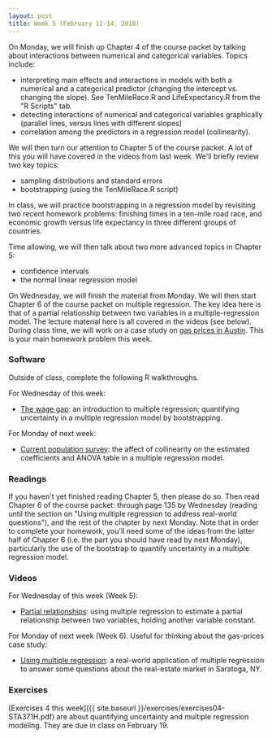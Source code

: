 ```yaml
---
layout: post
title: Week 5 (February 12-14, 2018)
---
```


On Monday, we will finish up Chapter 4 of the course packet by talking about interactions between numerical and categorical variables.  Topics include:  
- interpreting main effects and interactions in models with both a numerical and a categorical predictor (changing the intercept vs. changing the slope).  See TenMileRace.R and LifeExpectancy.R from the "R Scripts" tab.  
- detecting interactions of numerical and categorical variables graphically (parallel lines, versus lines with different slopes)   
- correlation among the predictors in a regression model (collinearity).  

We will then turn our attention to Chapter 5 of the course packet.  A lot of this you will have covered in the videos from last week.  We'll briefly review two key topics:   
- sampling distributions and standard errors  
- bootstrapping (using the TenMileRace.R script)     

In class, we will practice bootstrapping in a regression model by revisiting two recent homework problems: finishing times in a ten-mile road race, and economic growth versus life expectancy in three different groups of countries.  

Time allowing, we will then talk about two more advanced topics in Chapter 5:  
- confidence intervals  
- the normal linear regression model  

On Wednesday, we will finish the material from Monday.  We will then start Chapter 6 of the course packet on multiple regression.  The key idea here is that of a partial relationship between two variables in a multiple-regression model.  The lecture material here is all covered in the videos (see below).  During class time, we will work on a case study on [gas prices in Austin](https://github.com/jgscott/learnR/blob/master/cases/gasprices/gasprices.md).  This is your main homework problem this week.  


### Software

Outside of class, complete the following R walkthroughs.

For Wednesday of this week:   
- [The wage gap](https://github.com/jgscott/learnR/blob/master/salary/salary.md): an introduction to multiple regression; quantifying uncertainty in a multiple regression model by bootstrapping.    


For Monday of next week:  
- [Current population survey](https://github.com/jgscott/learnR/blob/master/cps/cps.md): the affect of collinearity on the estimated coefficients and ANOVA table in a multiple regression model.  



### Readings

If you haven't yet finished reading Chapter 5, then please do so.  Then read Chapter 6 of the course packet: through page 135 by Wednesday (reading until the section on "Using multiple regression to address real-world questions"), and the rest of the chapter by next Monday.  Note that in order to complete your homework, you'll need some of the ideas from the latter half of Chapter 6 (i.e. the part you should have read by next Monday), particularly the use of the bootstrap to quantify uncertainty in a multiple regression model.  

### Videos  

For Wednesday of this week (Week 5):  
- [Partial relationships](https://youtu.be/rHELOSfqAyY): using multiple regression to estimate a partial relationship between two variables, holding another variable constant.   

For Monday of next week (Week 6).  Useful for thinking about the gas-prices case study:  
- [Using multiple regression](https://youtu.be/Vk2qyCt8XkQ): a real-world application of multiple regression to answer some questions about the real-estate market in Saratoga, NY.  

### Exercises  

[Exercises 4 this week]({{ site.baseurl }}/exercises/exercises04-STA371H.pdf) are about quantifying uncertainty and multiple regression modeling.  They are due in class on February 19.  




